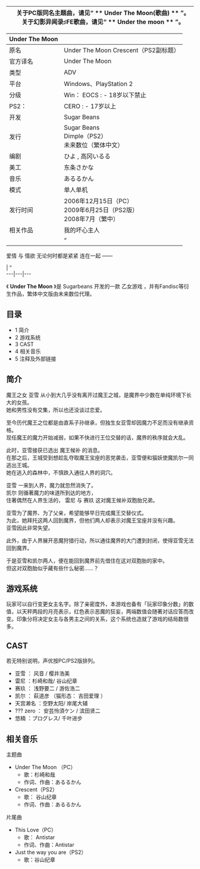 |  |  关于PC版同名主题曲，请见“ ** Under The Moon(歌曲)  ** ”。关于幻影异闻录♯FE歌曲，请见“ ** Under the moon  ** ”。   
---|---  
  
|  Under The Moon  ||
|---|---|
|原名  |  Under The Moon  Crescent（PS2副标题）   |
|官方译名  |  Under The Moon   |
|类型  |  ADV   |
|平台  |  Windows、PlayStation 2   |
|分级  |  Win：    EOCS  :    \- 18岁以下禁止|
|PS2：  |  CERO  :    \- 17岁以上|
|开发  |  Sugar Beans   |
|发行  |  Sugar Beans   <br>Dimple（PS2）  <br>未来数位（繁体中文）  |
|编剧  |  ひよ , 高冈いるる   |
|美工  |  东条さかな   |
|音乐  |  あるるかん   |
|模式  |  单人单机   |
|发行时间  |  2006年12月15日（PC）   <br>2009年6月25日（PS2版）  <br>2008年7月（繁中）  |
|相关作品  |  我的坏心主人   |
||  “|

爱情  与  情欲  无论何时都是紧紧  连在一起  —— </br>

|  ”  
---|---|---  
  
《 **Under The Moon** 》是  Sugarbeans  开发的一款  乙女游戏
，并有Fandisc等衍生作品，繁体中文版由未来数位代理。

##  目录

  * 1  简介 
  * 2  游戏系统 
  * 3  CAST 
  * 4  相关音乐 
  * 5  注释及外部链接 

##  简介

魔王之女  亚雪  从小到大几乎没有离开过魔王之城，是魔界中少数在单纯环境下长大的女孩。  
她和男性没有交集，所以也还没谈过恋爱。  
  
至今历代魔王之位都是由直系子孙继承，但独生女亚雪却因魔力不足而没有继承资格。  
现任魔王的魔力开始减弱，如果不快进行王位交替的话，魔界的秩序就会大乱。  
  
此时，亚雪接获已选出  魔王候补  的消息。  
在那之后，王城受到想趁乱夺取魔王宝座的恶党袭击，亚雪便和猫妖使魔凯尔一同逃出王城。  
她在逃入的森林中，不慎跌入通往人界的洞穴。  
  
亚雪  一来到人界，魔力就忽然消失了。  
凯尔  则循著魔力的味道所到达的地方，  
住著偶然在人界生活的，  雷尼  与  赛玖  这对魔王候补双胞胎兄弟。  
  
亚雪为了魔界、为了父亲，希望能够早日完成魔王交替仪式。  
为此，她拜托这两人回到魔界，但他们两人却表示对魔王宝座并没有兴趣。  
亚雪因此非常失望。  
  
此外，由于人界展开恶魔狩猎行动，所以通往魔界的大门遭到封闭，使得亚雪无法回到魔界。  
  
于是亚雪和凯尔两人，便在能回到魔界前先借住在这对双胞胎的家中。  
但这对双胞胎似乎藏有些什么秘密……？

##  游戏系统

玩家可以自行变更女主名字。除了亲密度外，本游戏也备有「玩家印象分数」的数值，以天秤两段的月亮表示，红色表示恶魔的狂妄，两端数值会随著对话应答而改变。印象分将决定女主与各男主之间的关系，这个系统也造就了游戏的结局数很多。

##  CAST

若无特别说明，声优按PC/PS2版排列。

  * 亚雪  ：  风音  /  樱井浩美 
  * 雷尼  ：杉崎和哉/  谷山纪章 
  * 赛玖  ：  浅野要二  /  游佐浩二 
  * 凯尔  ：  萩道彦  （猫形态：  吉田爱理  ） 
  * 天宫濑名  ：空野太阳/  岸尾大辅 
  * ???  zero  ：  安芸怜須ケン  /  滨田贤二 
  * 悠楠  ：プログレス/  千叶进步 

##  相关音乐

主题曲

  * Under The Moon  （PC） 
    * 歌：杉崎和哉 
    * 作词、作曲：あるるかん 
  * Crescent（PS2） 
    * 歌：  谷山纪章 
    * 作词、作曲：あるるかん 

片尾曲

  * This Love（PC） 
    * 歌：  Antistar 
    * 作词、作曲：Antistar 
  * Just the way you are（PS2） 
    * 歌：谷山纪章 